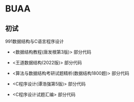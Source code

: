 # BUAA

## 初试
991数据结构与C语言程序设计

- <数据结构教程(唐发根第3版)> 部分代码
- <王道数据结构(2022版)> 部分代码
- <算法与数据结构考研试题精析(数据结构1800题)> 部分代码

- <C程序设计(谭浩强第5版)> 部分代码
- <C程序设计试题汇编> 部分代码
